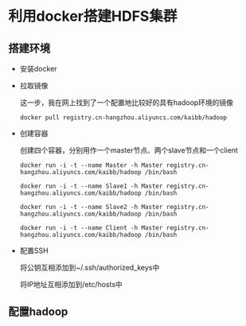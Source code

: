 # 利用docker搭建HDFS集群

## 搭建环境

- 安装docker

- 拉取镜像

  这一步，我在网上找到了一个配置地比较好的具有hadoop环境的镜像

  ```docker pull registry.cn-hangzhou.aliyuncs.com/kaibb/hadoop```

- 创建容器
  
  创建四个容器，分别用作一个master节点、两个slave节点和一个client
  
  ```docker run -i -t --name Master -h Master registry.cn-hangzhou.aliyuncs.com/kaibb/hadoop /bin/bash```

  ```docker run -i -t --name Slave1 -h Master registry.cn-hangzhou.aliyuncs.com/kaibb/hadoop /bin/bash```

  ```docker run -i -t --name Slave2 -h Master registry.cn-hangzhou.aliyuncs.com/kaibb/hadoop /bin/bash```

  ```docker run -i -t --name Client -h Master registry.cn-hangzhou.aliyuncs.com/kaibb/hadoop /bin/bash```

- 配置SSH

  将公钥互相添加到~/.ssh/authorized_keys中
  
  将IP地址互相添加到/etc/hosts中
  
## 配置hadoop
